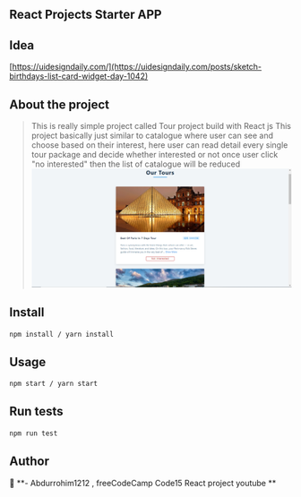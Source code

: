 ## React Projects Starter APP

## Idea

[https://uidesigndaily.com/](https://uidesigndaily.com/posts/sketch-birthdays-list-card-widget-day-1042)

## About the project

> This is really simple project called Tour project build with React js
> This project basically just similar to catalogue where user can see and choose based on their interest, here user can read detail every single tour package and decide whether interested or not once user click "no interested" then the list of catalogue will be reduced
> <img src="/src/images/tour2.PNG" alt="images"/>

## Install

```sh
npm install / yarn install
```

## Usage

```sh
npm start / yarn start
```

## Run tests

```sh
npm run test
```

## Author

👤 **- Abdurrohim1212 , freeCodeCamp Code15 React project youtube **
